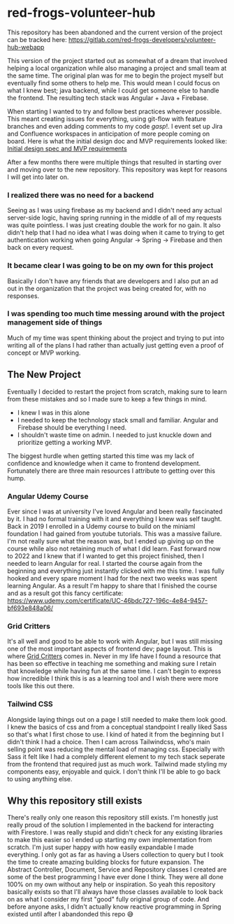 # red-frogs-volunteer-hub

This repository has been abandoned and the current version of the project can be tracked here: https://gitlab.com/red-frogs-developers/volunteer-hub-webapp

This version of the project started out as somewhat of a dream that involved helping a local organization while also managing a project and small team at the same time. The original plan was for me to begin the project myself but eventually find some others to help me. This would mean I could focus on what I knew best; java backend, while I could get someone else to handle the frontend. The resulting tech stack was Angular + Java + Firebase. 

When starting I wanted to try and follow best practices wherever possible. This meant creating issues for everything, using git-flow with feature branches and even adding comments to my code *gasp*!. I event set up Jira and Confluence workspaces in anticipation of more people coming on board. Here is what the initial design doc and MVP requirements looked like: [Initial design spec and MVP requirements](https://github.com/ryaino/original-volunteer-hub/files/9125226/RFVH-RedFrogsVolunteerHubHome-160722-0533.pdf)

After a few months there were multiple things that resulted in starting over and moving over to the new repository. This repository was kept for reasons I will get into later on.  



### I realized there was no need for a backend
Seeing as I was using firebase as my backend and I didn't need any actual server-side logic, having spring running in the middle of all of my requests was quite pointless. I was just creating double the work for no gain. It also didn't help that I had no idea what I was doing when it came to trying to get authentication working when going Angular -> Spring -> Firebase and then back on every request.

### It became clear I was going to be on my own for this project
Basically I don't have any friends that are developers and I also put an ad out in the organization that the project was being created for, with no responses. 

### I was spending too much time messing around with the project management side of things
Much of my time was spent thinking about the project and trying to put into writing all of the plans I had rather than actually just getting even a proof of concept or MVP working. 

## The New Project
Eventually I decided to restart the project from scratch, making sure to learn from these mistakes and so I made sure to keep a few things in mind.
* I knew I was in this alone
* I needed to keep the technology stack small and familiar. Angular and Firebase should be everything I need.
* I shouldn't waste time on admin. I needed to just knuckle down and prioritize getting a working MVP. 

The biggest hurdle when getting started this time was my lack of confidence and knowledge when it came to frontend development. Fortunately there are three main resources I attribute to getting over this hump. 

### Angular Udemy Course
Ever since I was at university I've loved Angular and been really fascinated by it. I had no formal training with it and everything I knew was self taught. Back in 2019 I enrolled in a Udemy course to build on the miniaml foundation I had gained from youtube tutorials. This was a massive failure. I'm not really sure what the reason was, but I ended up giving up on the course while also not retaining much of what I did learn. Fast forward now to 2022 and I knew that if I wanted to get this project finished, then I needed to learn Angular for real. I started the course again from the beginning and everything just instantly clicked with me this time. I was fully hooked and every spare moment I had for the next two weeks was spent learning Angular. As a result I'm happy to share that I finished the course and as a result got this fancy certificate: https://www.udemy.com/certificate/UC-46bdc727-196c-4e84-9457-bf693e848a06/

### Grid Critters
It's all well and good to be able to work with Angular, but I was still missing one of the most important aspects of frontend dev; page layout. This is where [Grid Critters](https://gridcritters.com/) comes in. Never in my life have I found a resource that has been so effective in teaching me something and making sure I retain that knowledge while having fun at the same time. I can't begin to express how incredible I think this is as a learning tool and I wish there were more tools like this out there.

### Tailwind CSS
Alongside laying things out on a page I still needed to make them look good. I knew the basics of css and from a conceptual standpoint I really liked Sass so that's what I first chose to use. I kind of hated it from the beginning but I didn't think I had a choice. Then I cam across Tailwindcss, who's main selling point was reducing the mental load of managing css. Especially with Sass it felt like I had a complely different element to my tech stack seperate from the frontend that required just as much work. Tailwind made styling my components easy, enjoyable and quick. I don't think I'll be able to go back to using anything else. 

## Why this repository still exists
There's really only one reason this repository still exists. I'm honestly just really proud of the solution I implemented in the backend for interacting with Firestore. I was really stupid and didn't check for any existing libraries to make this easier so I ended up starting my own implementation from scratch. I'm just super happy with how easily expandable I made everything. I only got as far as having a Users collection to query but I took the time to create amazing building blocks for future expansion. The Abstract Controller, Document, Service and Repository classes I created are some of the best programming I have ever done I think. They were all done 100% on my own without any help or inspiration. So yeah this repository basically exists so that I'll always have those classes available to look back on as what I consider my first "good" fully original group of code. And before anyone asks, I didn't actually know reactive programming in Spring existed until after I abandonded this repo 😅 
